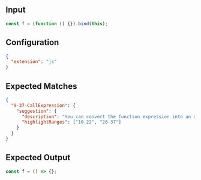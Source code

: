 
## Input
```javascript input
const f = (function () {}).bind(this);
```

## Configuration
```json configuration
{
  "extension": "js"
}
```

## Expected Matches
```json expected matches
{
  "9-37-CallExpression": {
    "suggestion": {
      "description": "You can convert the function expression into an arrow function.",
      "highlightRanges": ["10-22", "26-37"]
    }
  }
}
```

## Expected Output
```javascript expected output
const f = () => {};
```
